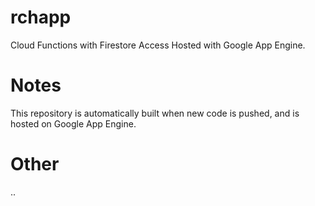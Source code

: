 # rchapp

Cloud Functions with Firestore Access Hosted with Google App Engine.

# Notes

This repository is automatically built when new code is pushed, and is hosted on Google App Engine.

# Other

..